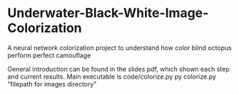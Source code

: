 # Underwater-Black-White-Image-Colorization
A neural network colorization project to understand how color blind octopus perform perfect camouflage

General introduction can be found in the slides pdf, which shown each step and current results.
Main executable is code/colorize.py
py colorize.py "filepath for images directory"
